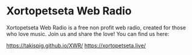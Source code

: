 # Xortopetseta Web Radio

Xortopetseta Web Radio is a free non profit web radio, created for those who love music. Join us and share the love!
You can find us here:

https://takispig.github.io/XWR/
https://xortopetseta.live/
